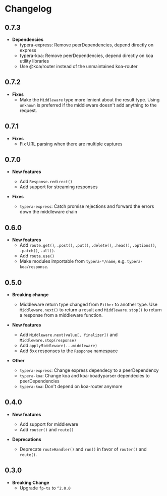 # Changelog

## 0.7.3

- **Dependencies**
  - typera-express: Remove peerDependencies, depend directly on express
  - typera-koa: Remove peerDependencies, depend directly on koa utility
    libraries
  - Use @koa/router instead of the unmaintained koa-router

## 0.7.2

- **Fixes**
  - Make the `Middleware` type more lenient about the result type. Using
    `unknown` is preferred if the middleware doesn't add anything to the
    request.

## 0.7.1

- **Fixes**
  - Fix URL parsing when there are multiple captures

## 0.7.0

- **New features**

  - Add `Response.redirect()`
  - Add support for streaming responses

- **Fixes**
  - `typera-express`: Catch promise rejections and forward the errors
    down the middleware chain

## 0.6.0

- **New features**
  - Add `route.get()`, `.post()`, `.put()`, `.delete()`, `.head()`,
    `.options()`, `.patch()`, `.all()`.
  - Add `route.use()`
  - Make modules importable from `typera-*/name`, e.g.
    `typera-koa/response`.

## 0.5.0

- **Breaking change**

  - Middleware return type changed from `Either` to another type. Use
    `Middleware.next()` to return a result and `Middleware.stop()` to
    return a response from a middleware function.

- **New features**

  - Add `Middleware.next(value[, finalizer])` and `Middleware.stop(response)`
  - Add `applyMiddleware(...middleware)`
  - Add 5xx responses to the `Response` namespace

- **Other**
  - `typera-express`: Change express dependecy to a peerDependency
  - `typera-koa`: Change koa and koa-boadyparser dependecies to peerDependencies
  - `typera-koa`: Don't depend on koa-router anymore

## 0.4.0

- **New features**

  - Add support for middleware
  - Add `router()` and `route()`

- **Deprecations**
  - Deprecate `routeHandler()` and `run()` in favor of `router()` and
    `route()`.

## 0.3.0

- **Breaking Change**
  - Upgrade `fp-ts` to `^2.0.0`

